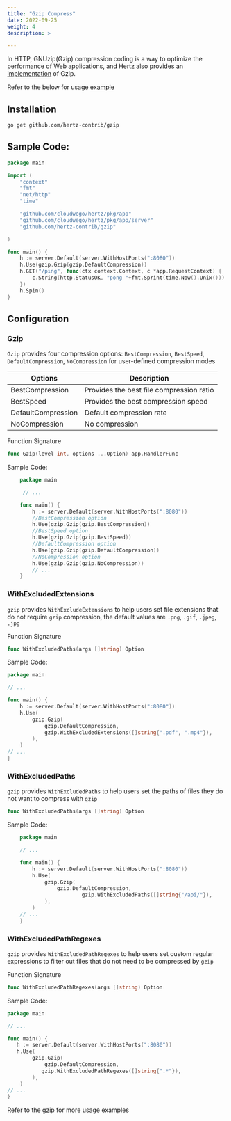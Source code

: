 ```yaml
---
title: "Gzip Compress"
date: 2022-09-25
weight: 4
description: >

---
```


In HTTP, GNUzip(Gzip) compression coding is a way to optimize the performance of Web applications, and Hertz also provides an [implementation](https://github.com/hertz-contrib/gzip) of Gzip.

Refer to the below for usage [example](https://github.com/hertz-contrib/gzip/tree/main/example)



## Installation

```sh
go get github.com/hertz-contrib/gzip
```

## Sample Code:
```go
package main

import (
	"context"
	"fmt"
	"net/http"
	"time"

	"github.com/cloudwego/hertz/pkg/app"
	"github.com/cloudwego/hertz/pkg/app/server"
	"github.com/hertz-contrib/gzip"

)

func main() {
	h := server.Default(server.WithHostPorts(":8080"))
	h.Use(gzip.Gzip(gzip.DefaultCompression))
	h.GET("/ping", func(ctx context.Context, c *app.RequestContext) {
		c.String(http.StatusOK, "pong "+fmt.Sprint(time.Now().Unix()))
	})
	h.Spin()
}

```
## Configuration

### Gzip

`Gzip` provides four compression options: `BestCompression`, `BestSpeed`, `DefaultCompression`, `NoCompression` for user-defined compression modes

| Options            | Description                              |
| ------------------ | ---------------------------------------- |
| BestCompression    | Provides the best file compression ratio |
| BestSpeed          | Provides the best compression speed      |
| DefaultCompression | Default compression rate                 |
| NoCompression      | No compression                           |

Function Signature

```go
func Gzip(level int, options ...Option) app.HandlerFunc
```
Sample Code:
```go
    package main

     // ...

    func main() {
    	h := server.Default(server.WithHostPorts(":8080"))
        //BestCompression option
    	h.Use(gzip.Gzip(gzip.BestCompression))
        //BestSpeed option
        h.Use(gzip.Gzip(gzip.BestSpeed))
        //DefaultCompression option
        h.Use(gzip.Gzip(gzip.DefaultCompression))
        //NoCompression option
        h.Use(gzip.Gzip(gzip.NoCompression))
    	// ...
    }
```

### WithExcludedExtensions

`gzip` provides `WithExcludeExtensions` to help users set file extensions that do not require `gzip` compression, the default values are `.png`, `.gif`, `.jpeg`, `.jpg`

Function Signature



```go
func WithExcludedPaths(args []string) Option
```

Sample Code:

```go
package main

// ...

func main() {
	h := server.Default(server.WithHostPorts(":8080"))
	h.Use(
		gzip.Gzip(
			gzip.DefaultCompression,
			gzip.WithExcludedExtensions([]string{".pdf", ".mp4"}),
		),
	)
// ...
}
```

### WithExcludedPaths

`gzip` provides `WithExcludedPaths` to help users set the paths of files they do not want to compress with `gzip`

```go
func WithExcludedPaths(args []string) Option
```

Sample Code:

```go
    package main

    // ...

    func main() {
    	h := server.Default(server.WithHostPorts(":8080"))
        h.Use(
    		gzip.Gzip(
    			gzip.DefaultCompression,
                        gzip.WithExcludedPaths([]string{"/api/"}),
    		),
    	)
    // ...
    }
```
### WithExcludedPathRegexes

`gzip` provides `WithExcludedPathRegexes` to help users set custom regular expressions to filter out files that do not need to be compressed by `gzip`

Function Signature

```go
func WithExcludedPathRegexes(args []string) Option
```

Sample Code:

```go
package main

// ...

func main() {
   h := server.Default(server.WithHostPorts(":8080"))
   h.Use(
		gzip.Gzip(
			gzip.DefaultCompression,
           gzip.WithExcludedPathRegexes([]string{".*"}),
		),
	)
// ...
}
```

Refer to the [gzip](https://github.com/cloudwego/hertz-examples/tree/main/gzip) for more usage examples
